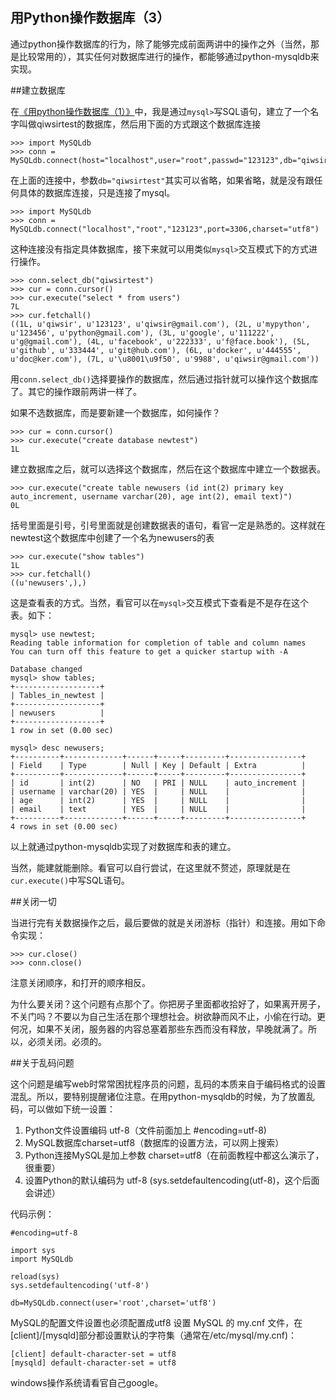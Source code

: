 ## 用Python操作数据库（3）

通过python操作数据库的行为，除了能够完成前面两讲中的操作之外（当然，那是比较常用的），其实任何对数据库进行的操作，都能够通过python-mysqldb来实现。

##建立数据库

在[《用python操作数据库（1）》](./303.md)中，我是通过`mysql>`写SQL语句，建立了一个名字叫做qiwsirtest的数据库，然后用下面的方式跟这个数据库连接

    >>> import MySQLdb
    >>> conn = MySQLdb.connect(host="localhost",user="root",passwd="123123",db="qiwsirtest",charset="utf8")

在上面的连接中，参数`db="qiwsirtest"`其实可以省略，如果省略，就是没有跟任何具体的数据库连接，只是连接了mysql。

    >>> import MySQLdb
    >>> conn = MySQLdb.connect("localhost","root","123123",port=3306,charset="utf8")

这种连接没有指定具体数据库，接下来就可以用类似`mysql>`交互模式下的方式进行操作。

    >>> conn.select_db("qiwsirtest")
    >>> cur = conn.cursor()
    >>> cur.execute("select * from users")
    7L
    >>> cur.fetchall()
    ((1L, u'qiwsir', u'123123', u'qiwsir@gmail.com'), (2L, u'mypython', u'123456', u'python@gmail.com'), (3L, u'google', u'111222', u'g@gmail.com'), (4L, u'facebook', u'222333', u'f@face.book'), (5L, u'github', u'333444', u'git@hub.com'), (6L, u'docker', u'444555', u'doc@ker.com'), (7L, u'\u8001\u9f50', u'9988', u'qiwsir@gmail.com'))

用`conn.select_db()`选择要操作的数据库，然后通过指针就可以操作这个数据库了。其它的操作跟前两讲一样了。

如果不选数据库，而是要新建一个数据库，如何操作？

    >>> cur = conn.cursor()
    >>> cur.execute("create database newtest")
    1L

建立数据库之后，就可以选择这个数据库，然后在这个数据库中建立一个数据表。

    >>> cur.execute("create table newusers (id int(2) primary key auto_increment, username varchar(20), age int(2), email text)")
    0L

括号里面是引号，引号里面就是创建数据表的语句，看官一定是熟悉的。这样就在newtest这个数据库中创建了一个名为newusers的表

    >>> cur.execute("show tables")
    1L
    >>> cur.fetchall()
    ((u'newusers',),)

这是查看表的方式。当然，看官可以在`mysql>`交互模式下查看是不是存在这个表。如下：

    mysql> use newtest;
    Reading table information for completion of table and column names
    You can turn off this feature to get a quicker startup with -A

    Database changed
    mysql> show tables;
    +-------------------+
    | Tables_in_newtest |
    +-------------------+
    | newusers          |
    +-------------------+
    1 row in set (0.00 sec)

    mysql> desc newusers;
    +----------+-------------+------+-----+---------+----------------+
    | Field    | Type        | Null | Key | Default | Extra          |
    +----------+-------------+------+-----+---------+----------------+
    | id       | int(2)      | NO   | PRI | NULL    | auto_increment |
    | username | varchar(20) | YES  |     | NULL    |                |
    | age      | int(2)      | YES  |     | NULL    |                |
    | email    | text        | YES  |     | NULL    |                |
    +----------+-------------+------+-----+---------+----------------+
    4 rows in set (0.00 sec)

以上就通过python-mysqldb实现了对数据库和表的建立。

当然，能建就能删除。看官可以自行尝试，在这里就不赘述，原理就是在`cur.execute()`中写SQL语句。

##关闭一切

当进行完有关数据操作之后，最后要做的就是关闭游标（指针）和连接。用如下命令实现：

    >>> cur.close()
    >>> conn.close()

注意关闭顺序，和打开的顺序相反。

为什么要关闭？这个问题有点那个了。你把房子里面都收拾好了，如果离开房子，不关门吗？不要以为自己生活在那个理想社会。树欲静而风不止，小偷在行动。更何况，如果不关闭，服务器的内容总塞着那些东西而没有释放，早晚就满了。所以，必须关闭。必须的。

##关于乱码问题

这个问题是编写web时常常困扰程序员的问题，乱码的本质来自于编码格式的设置混乱。所以，要特别提醒诸位注意。在用python-mysqldb的时候，为了放置乱码，可以做如下统一设置：

1. Python文件设置编码 utf-8（文件前面加上 #encoding=utf-8)
2. MySQL数据库charset=utf8（数据库的设置方法，可以网上搜索）
3. Python连接MySQL是加上参数 charset=utf8（在前面教程中都这么演示了，很重要）
4. 设置Python的默认编码为 utf-8 (sys.setdefaultencoding(utf-8)，这个后面会讲述）

代码示例：

    #encoding=utf-8

    import sys
    import MySQLdb

    reload(sys)
    sys.setdefaultencoding('utf-8')

    db=MySQLdb.connect(user='root',charset='utf8')

MySQL的配置文件设置也必须配置成utf8 设置 MySQL 的 my.cnf 文件，在 [client]/[mysqld]部分都设置默认的字符集（通常在/etc/mysql/my.cnf)：

    [client] default-character-set = utf8
    [mysqld] default-character-set = utf8

windows操作系统请看官自己google。
